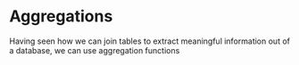 # Aggregations

Having seen how we can join tables to extract meaningful information out of a
database, we can use aggregation functions
